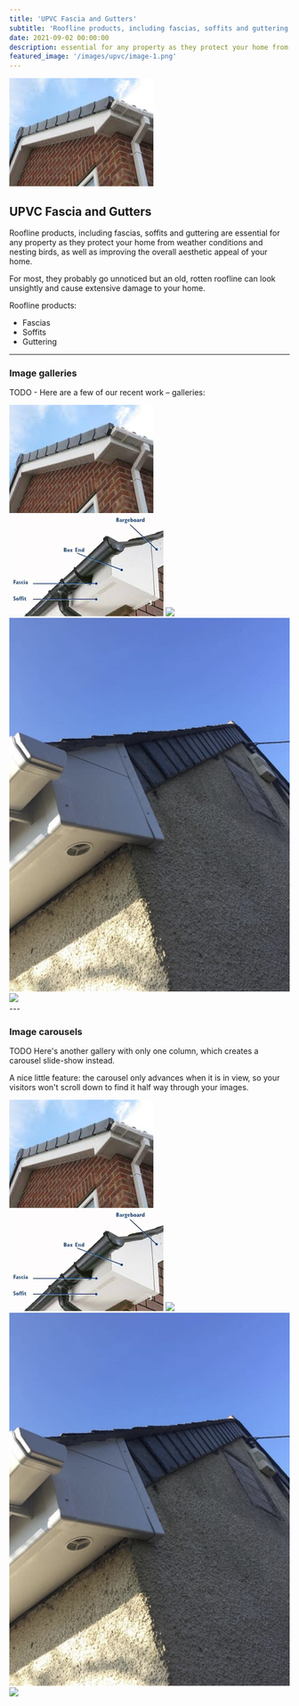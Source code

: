 ```yaml
---
title: 'UPVC Fascia and Gutters'
subtitle: 'Roofline products, including fascias, soffits and guttering.'
date: 2021-09-02 00:00:00
description: essential for any property as they protect your home from weather conditions and nesting birds, as well as improving the overall aesthetic appeal of your home.
featured_image: '/images/upvc/image-1.png'
---
```


![](/images/upvc/image-1.png)

## UPVC Fascia and Gutters

Roofline products, including fascias, soffits and guttering are essential for any property as they protect your home from weather conditions and nesting birds, as well as improving the overall aesthetic appeal of your home. 

For most, they probably go unnoticed but an old, rotten roofline can look unsightly and cause extensive damage to your home.

Roofline products:

* Fascias
* Soffits
* Guttering

---

### Image galleries

TODO - Here are a few of our recent work – galleries:

<div class="gallery" data-columns="3">
	<img src="/images/upvc/image-1.png">
	<img src="/images/upvc/image-2.png">
	<img src="/images/upvc/image-3.png">
	<img src="/images/upvc/image-4.png">
	<img src="/images/upvc/image-5.png">
</div>
---

### Image carousels

TODO
Here's another gallery with only one column, which creates a carousel slide-show instead.

A nice little feature: the carousel only advances when it is in view, so your visitors won't scroll down to find it half way through your images.

<div class="gallery" data-columns="1">
	<img src="/images/upvc/image-1.png">
	<img src="/images/upvc/image-2.png">
	<img src="/images/upvc/image-3.png">
	<img src="/images/upvc/image-4.png">
	<img src="/images/upvc/image-5.png">
</div>